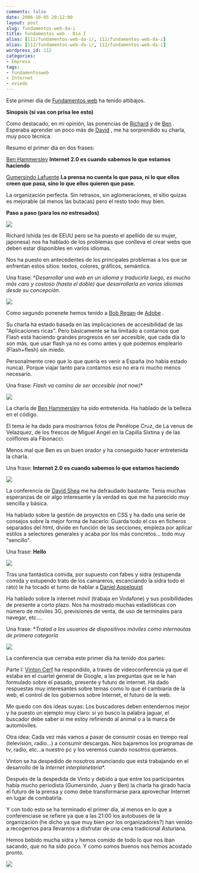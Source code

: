 ```yaml
---
comments: false
date: 2006-10-05 20:12:00
layout: post
slug: fundamentos-web-da-i
title: Fundamentos web - Día I
alias: [112/fundamentos-web-da-i/, 112/fundamentos-web-da-i]
alias: [112/fundamentos-web-da-i/, 112/fundamentos-web-da-i]
wordpress_id: 112
categories:
- Empresa
tags:
- fundamentosweb
- Internet
- oviedo
---
```


Este primer día de [Fundamentos web](http://www.fundamentosweb.com) ha tenido altibajos.




	

**Sinopsis (si vas con prisa lee esto)**




	

Como destacado, en mi opinión, las ponencias de [Richard](http://www.fundamentosweb.org/2006/Ponentes/#richard) y de [Ben](http://www.fundamentosweb.org/2006/Ponentes/#ben) .  Esperaba aprender un poco más de [David](http://www.fundamentosweb.org/2006/Ponentes/#dave) , me ha sorprendido su charla, muy poco técnica.




	

Resumo el primer día en dos frases:




	

[Ben Hammersley](http://www.fundamentosweb.org/2006/Ponentes/#ben) **Internet 2.0 es cuando sabemos lo que estamos haciendo**




	

[Gumersindo Lafuente](http://www.fundamentosweb.org/2006/Ponentes/#sindo)  **La prensa no cuenta lo que pasa, ni lo que ellos creen que pasa, sino lo que ellos quieren que pase.**




	

La organización perfecta.  Sin retrasos, sin aglomeraciones, el sitio quizas es mejorable (al menos las butacas) pero el resto todo muy bien.




	

**Paso a paso (para los no estresados)**




	

![](http://www.riojasoft.com/files/robert.jpg)




	

Richard Ishida (es de EEUU pero se ha puesto el apellido de su mujer, japonesa) nos ha hablado de los problemas que conlleva el crear webs que deben estar disponibles en varios idiomas.




	

Nos ha puesto en antecedentes de los principales problemas a los que se enfrentan estos sitios: textos, colores, gráficos, semántica.




	

Una frase: **Desarrollar una web en un idioma y traducirla luego, es mucho más caro y costoso (hasta el doble) que desarrollarla en varios idiomas desde su concepción*.




	

![](http://jorgegorka.files.wordpress.com/bob.jpg)




	

Como segundo ponenete hemos tenido a [Bob Regan](http://www.fundamentosweb.org/2006/Ponentes/#bob) de [Adobe](http://www.adobe.com/) .




	

Su charla ha estado basada en las implicaciones de accesibilidad de las "Aplicaciones ricas".  Pero básicamente se ha limitado a contarnos que Flash está haciendo grandes progresos en ser accesible, que cada día lo son más, que usar flash ya no es como antes y que podemos emplearlo (Flash+flesh) sin miedo.




	

Personalmente creo que lo que quería es venir a España (no había estado nunca).  Porque viajar tanto para contarnos eso no era ni mucho menos necesario.




	

Una frase:  *Flash va camino de ser accesible (not now)**




	

![](http://www.riojasoft.com/files/ben.jpg)




	

La charla de [Ben Hammersley](http://www.fundamentosweb.org/2006/Ponentes/#ben) ha sido entretenida.  Ha hablado de la belleza en el código.




	

El tema le ha dado para mostrarnos fotos de Penélope Cruz, de La venus de Velazquez, de los frescos de Miguel Angel en la Capilla Sixtina y de las coliflores ala Fibonacci.




	

Menos mal que Ben es un buen orador y ha conseguido hacer entretenida la charla.




	

Una frase:  **Internet 2.0 es cuando sabemos lo que estamos haciendo**




	

![](http://www.riojasoft.com/files/david.jpg)




	

La conferencia de [David Shea](http://www.fundamentosweb.org/2006/Ponentes/#dave) me ha defraudado bastante.  Tenia muchas esperanzas de oir algo interesante y la verdad es que me ha parecido muy sencilla y básica.




	

Ha hablado sobre la gestión de proyectos en CSS y ha dado una serie de consejos sobre la mejor forma de hacerlo:  Guarda todo el css en ficheros separados del html, divide en función de las secciones, empieza por aplicar estilos a selectores generales y acaba por los más concretos…  todo muy "sencillo".




	

Una frase: **Hello**




	

![](http://www.riojasoft.com/files/daniel.jpg)




	

Tras una fantástica comida, por supuesto con fabes y sidra (estupenda comida y estupendo trato de los camareros, escanciando la sidra todo el rato) le ha tocado el turno de hablar a [Daniel Appelquist](http://www.fundamentosweb.org/2006/Ponentes/#dan)




	

Ha hablado sobre la internet móvil (trabaja en Vodafone) y sus posibilidades de presente a corto plazo.  Nos ha mostrado muchas estadísticas con número de móviles 3G, previsiones de venta, de uso de terminales para navegar, etc….




	

Una frase: **Tratad a los usuarios de dispositivos móviles como internautas de primera categoría*




	

![](http://www.riojasoft.com/files/conferencia1.jpg)




	

La conferencia que cerraba este primer día ha tenido dos partes:




	

Parte I:  [Vinton Cerf](http://www.fundamentosweb.org/2006/Ponentes/#vint) ha respondido, a través de videoconferencia ya que él estaba en el cuartel general de Google, a las preguntas que se le han formulado sobre el pasado, presente y futuro de internet.  Ha dado respuestas muy interesantes sobre temas como lo que él cambiaría de la web, el control de los gobiernos sobre Internet, el futuro de la web.




	

Me quedo con dos ideas suyas:  Los buscadores deben entendernos mejor y ha puesto un ejemplo muy claro: si yo busco la palabra jaguar, el buscador debe saber si me estoy refiriendo al animal o a la marca de automóviles.




	

Otra idea: Cada vez más vamos a pasar de consumir cosas en tiempo real (televisión, radio…) a consumir descargas.   Nos bajaremos los programas de tv, radio, etc…a nuestro pc y los veremos cuando nosotros queramos.




	

Vinton se ha despedido de nosotros anunciando que está trabajando en el desarrollo de la *Internet interplanetaria**.




	

Después de la despedida de Vinto y debido a que entre los participantes había mucho periodista (Gumersindo, Juan y Ben) la charla ha girado hacia el futuro de la prensa y como debe transformarse para aprovechar Internet en lugar de combatirla.




	

Y con todo esto se ha terminado el primer día, al menos en lo que a conferenciase se refiere ya que a las 21:00 los autobuses de la organización (he dicho ya que muy bien por los organizadores?) han venido a recogernos para llevarnos a disfrutar de una cena tradicional Asturiana.




	

Hemos bebido mucha sidra y hemos comido de todo lo que nos iban sacando, que no ha sido poco.  Y como somos buenos nos hemos acostado pronto.




	

![](http://www.riojasoft.com/files/nosotros.jpg)
